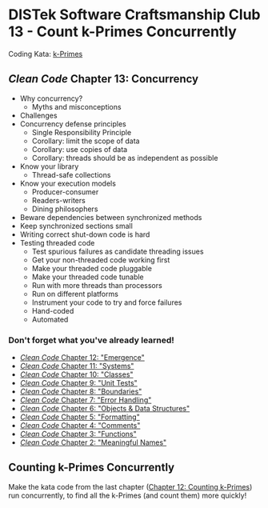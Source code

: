 DISTek Software Craftsmanship Club 13 - Count k-Primes Concurrently
===================================================================
Coding Kata: [k-Primes](https://codewars.com/kata/5726f813c8dcebf5ed000a6b)

_Clean Code_ Chapter 13: Concurrency
------------------------------------
* Why concurrency?
  * Myths and misconceptions
* Challenges
* Concurrency defense principles
  * Single Responsibility Principle
  * Corollary: limit the scope of data
  * Corollary: use copies of data
  * Corollary: threads should be as independent as possible
* Know your library
  * Thread-safe collections
* Know your execution models
  * Producer-consumer
  * Readers-writers
  * Dining philosophers
* Beware dependencies between synchronized methods
* Keep synchronized sections small
* Writing correct shut-down code is hard
* Testing threaded code
  * Test spurious failures as candidate threading issues
  * Get your non-threaded code working first
  * Make your threaded code pluggable
  * Make your threaded code tunable
  * Run with more threads than processors
  * Run on different platforms
  * Instrument your code to try and force failures
  * Hand-coded
  * Automated

### Don't forget what you've already learned!
* [_Clean Code_ Chapter 12: "Emergence"](../kprimes/readme.md)
* [_Clean Code_ Chapter 11: "Systems"](../rover-factory/readme.md)
* [_Clean Code_ Chapter 10: "Classes"](../rover-refactor/readme.md)
* [_Clean Code_ Chapter 9: "Unit Tests"](../rover-redux/README.md)
* [_Clean Code_ Chapter 8: "Boundaries"](../password-encrypt/README.md)
* [_Clean Code_ Chapter 7: "Error Handling"](../password/README.md)
* [_Clean Code_ Chapter 6: "Objects & Data Structures"](../bowling/README.md)
* [_Clean Code_ Chapter 5: "Formatting"](../tiny-maze/README.md)
* [_Clean Code_ Chapter 4: "Comments"](../arithmetic/README.md)
* [_Clean Code_ Chapter 3: "Functions"](../alphabet-cipher/README.md)
* [_Clean Code_ Chapter 2: "Meaningful Names"](../rover/README.md)

Counting k-Primes Concurrently
------------------------------
Make the kata code from the last chapter ([Chapter 12: Counting k-Primes](../kprimes)) run concurrently, to find all the
k-Primes (and count them) more quickly!
